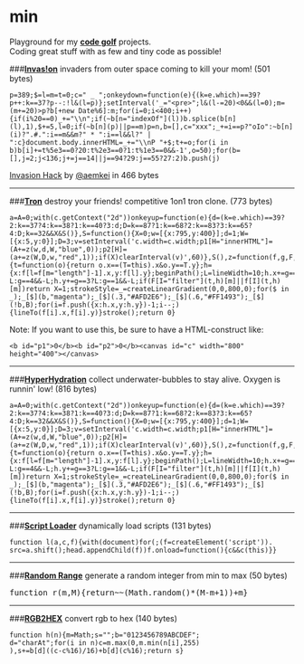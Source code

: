 min
=========

Playground for my **[code golf]** projects.<br>
Coding great stuff with as few and tiny code as possible!

###**[Invas!on]**
invaders from outer space coming to kill your mom! (501 bytes)
<pre><code>p=389;$=l=m=t=0;c=&quot; _ &quot;;onkeydown=function(e){(k=e.which)==39?p++:k==37?p--:!l&amp;(l=p)};setInterval('_=&quot;&lt;pre&gt;&quot;;l&amp;(l-=20)&lt;0&amp;&amp;(l=0);m=(m+=20)&gt;p?b[+new Date%6]:m;for(i=0;i&lt;400;i++){if(i%20==0)_+=&quot;\\n&quot;;if(~b[n=&quot;indexOf&quot;](l))b.splice(b[n](l),1),$+=5,l=0;if(~b[n](p)||p==m)p=n,b=[],c=&quot;xxx&quot;;_+=i==p?&quot;oIo&quot;:~b[n](i)?&quot;.#.&quot;:i==m&amp;&amp;m?&quot; * &quot;:i==l&amp;&amp;l?&quot; | &quot;:c}document.body.innerHTML=_+=&quot;\\nP &quot;+$;t+=o;for(i in b)b[i]+=t%5e3==0?20:t%2e3==0?1:t%1e3==0&amp;&amp;-1',o=50);for(b=[],j=2;j&lt;136;j+=j==14||j==94?29:j==55?27:2)b.push(j)</code></pre>
[Invasion Hack] by [@aemkei] in 466 bytes

---

###**[Tron]**
destroy your friends! competitive 1on1 tron clone. (773 bytes)
<pre><code>a=A=0;with(c.getContext(&quot;2d&quot;))onkeyup=function(e){d=(k=e.which)==39?2:k==37?4:k==38?1:k==40?3:d;D=k==87?1:k==68?2:k==83?3:k==65?4:D;k==32&amp;&amp;X&amp;S()},S=function(){X=0;w=[{x:795,y:400}];d=1;W=[{x:5,y:0}];D=3;v=setInterval('c.width=c.width;p1[H=&quot;innerHTML&quot;]=(A+=z(w,d,W,&quot;blue&quot;,0));p2[H]=(a+=z(W,D,w,&quot;red&quot;,1));if(X)clearInterval(v)',60)},S(),z=function(f,g,F,B,b){t=function(o){return o.x==(T=this).x&amp;o.y==T.y};h={x:f[l=f[m=&quot;length&quot;]-1].x,y:f[l].y};beginPath();L=lineWidth=10;h.x+=g==2?L:g==4&amp;&amp;-L;h.y+=g==3?L:g==1&amp;&amp;-L;if(F[I=&quot;filter&quot;](t,h)[m]||f[I](t,h)[m])return X=1;strokeStyle=_=createLinearGradient(0,0,800,0);for($ in _);_[$](b,&quot;magenta&quot;);_[$](.3,&quot;#AFD2E6&quot;);_[$](.6,&quot;#FF1493&quot;);_[$](!b,B);for(i=f.push({x:h.x,y:h.y})-1;i--;){lineTo(f[i].x,f[i].y)}stroke();return 0}</code></pre>
Note: If you want to use this, be sure to have a HTML-construct like:
<pre><code>&lt;b id=&quot;p1&quot;&gt;0&lt;/b&gt;&lt;b id=&quot;p2&quot;&gt;0&lt;/b&gt;&lt;canvas id=&quot;c&quot; width=&quot;800&quot; height=&quot;400&quot;&gt;&lt;/canvas&gt;</code></pre>
---

###**[HyperHydration]**
collect underwater-bubbles to stay alive. Oxygen is runnin' low! (816 bytes)
<pre><code>a=A=0;with(c.getContext(&quot;2d&quot;))onkeyup=function(e){d=(k=e.which)==39?2:k==37?4:k==38?1:k==40?3:d;D=k==87?1:k==68?2:k==83?3:k==65?4:D;k==32&amp;&amp;X&amp;S()},S=function(){X=0;w=[{x:795,y:400}];d=1;W=[{x:5,y:0}];D=3;v=setInterval('c.width=c.width;p1[H=&quot;innerHTML&quot;]=(A+=z(w,d,W,&quot;blue&quot;,0));p2[H]=(a+=z(W,D,w,&quot;red&quot;,1));if(X)clearInterval(v)',60)},S(),z=function(f,g,F,B,b){t=function(o){return o.x==(T=this).x&amp;o.y==T.y};h={x:f[l=f[m=&quot;length&quot;]-1].x,y:f[l].y};beginPath();L=lineWidth=10;h.x+=g==2?L:g==4&amp;&amp;-L;h.y+=g==3?L:g==1&amp;&amp;-L;if(F[I=&quot;filter&quot;](t,h)[m]||f[I](t,h)[m])return X=1;strokeStyle=_=createLinearGradient(0,0,800,0);for($ in _);_[$](b,&quot;magenta&quot;);_[$](.3,&quot;#AFD2E6&quot;);_[$](.6,&quot;#FF1493&quot;);_[$](!b,B);for(i=f.push({x:h.x,y:h.y})-1;i--;){lineTo(f[i].x,f[i].y)}stroke();return 0}</code></pre>

---

###**[Script Loader]**
dynamically load scripts (131 bytes)
<pre><code>function l(a,c,f){with(document)for(;(f=createElement('script')).
src=a.shift();head.appendChild(f))f.onload=function(){c&&c(this)}}</code></pre>

---

###**[Random Range]**
generate a random integer from min to max (50 bytes)
<pre>function r(m,M){return~~(Math.random()*(M-m+1))+m}</pre>

---

###**[RGB2HEX]**
convert rgb to hex (140 bytes)
<pre><code>function h(n){m=Math;s="";b="0123456789ABCDEF";
d="charAt";for(i in n)c=m.max(0,m.min(n[i],255)
),s+=b[d]((c-c%16)/16)+b[d](c%16);return s}</code></pre>

[code golf]:http://en.wikipedia.org/wiki/Code_golf
[Invas!on]:http://rawgit.com/misantronic/min/master/invasion/invasion.html
[Invasion Hack]:http://jsbin.com/spaceinvader
[@aemkei]:http://twitter.com/aemkei
[HyperHydration]:http://rawgit.com/misantronic/min/master/hyperhydration/hyperhydration.html
[Random Range]:http://github.com/misantronic/min/tree/master/random_range
[RGB2HEX]:http://github.com/misantronic/min/tree/master/random_range
[Tron]:http://rawgit.com/misantronic/min/master/tron/tron.html
[Script Loader]:http://github.com/misantronic/min/tree/master/scriptLoader